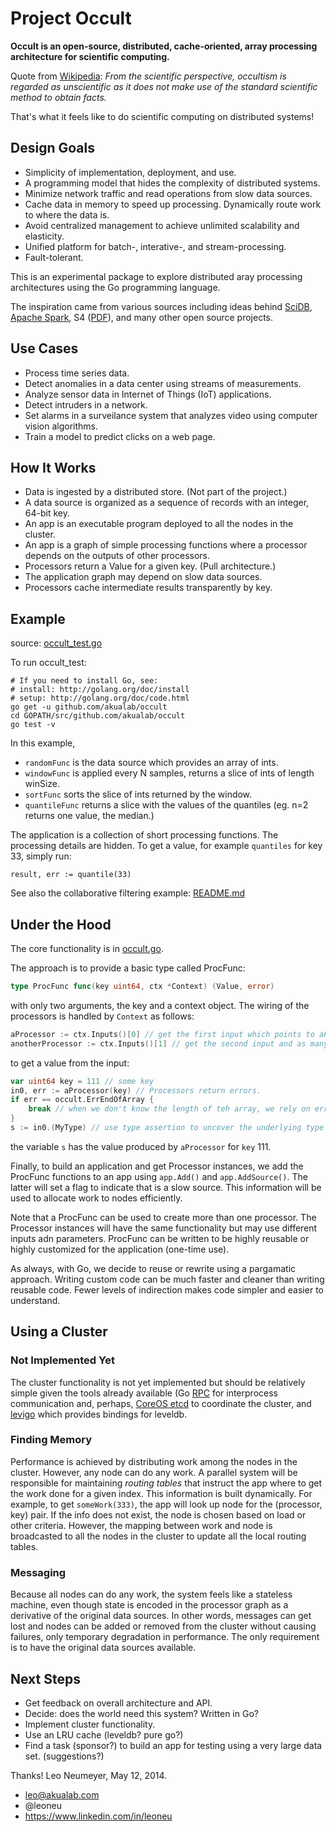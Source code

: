 # Project Occult

**Occult is an open-source, distributed, cache-oriented, array processing architecture for scientific computing.**

Quote from [Wikipedia](http://en.wikipedia.org/wiki/Occult): *From the scientific perspective, occultism is regarded as unscientific as it does not make use of the standard scientific method to obtain facts.*

That's what it feels like to do scientific computing on distributed systems!

## Design Goals

* Simplicity of implementation, deployment, and use.
* A programming model that hides the complexity of distributed systems.
* Minimize network traffic and read operations from slow data sources.
* Cache data in memory to speed up processing. Dynamically route work to where the data is.
* Avoid centralized management to achieve unlimited scalability and elasticity.
* Unified platform for batch-, interative-, and stream-processing.
* Fault-tolerant.

This is an experimental package to explore distributed aray processing architectures using the Go
programming language.

The inspiration came from various sources including ideas behind [SciDB](http://scidb.org/), [Apache Spark](http://spark.apache.org/), S4 ([PDF](http://www.stanford.edu/class/cs347/reading/S4PaperV2.pdf)), and many other open source projects.

## Use Cases

* Process time series data.
* Detect anomalies in a data center using streams of measurements.
* Analyze sensor data in Internet of Things (IoT) applications.
* Detect intruders in a network.
* Set alarms in a surveilance system that analyzes video using computer vision algorithms.
* Train a model to predict clicks on a web page.

## How It Works

* Data is ingested by a distributed store. (Not part of the project.)
* A data source is organized as a sequence of records with an integer, 64-bit key.
* An app is an executable program deployed to all the nodes in the cluster.
* An app is a graph of simple processing functions where a processor depends on the outputs of other processors.
* Processors return a Value for a given key. (Pull architecture.)
* The application graph may depend on slow data sources.
* Processors cache intermediate results transparently by key.

## Example

source: [occult_test.go](https://github.com/akualab/occult/blob/master/occult_test.go)

To run occult_test:

```
# If you need to install Go, see:
# install: http://golang.org/doc/install
# setup: http://golang.org/doc/code.html
go get -u github.com/akualab/occult
cd GOPATH/src/github.com/akualab/occult
go test -v
```

In this example,
* `randomFunc` is the data source which provides an array of ints.
* `windowFunc` is applied every N samples, returns a slice of ints of length winSize.
* `sortFunc` sorts the slice of ints returned by the window.
* `quantileFunc` returns a slice with the values of the quantiles (eg. n=2 returns one value, the median.)

The application is a collection of short processing functions. The processing details are hidden. To get a value, for example `quantiles` for key 33, simply run:

`
result, err := quantile(33)
`

See also the collaborative filtering example: [README.md](https://github.com/akualab/occult/blob/master/examples/reco/README.md)

## Under the Hood

The core functionality is in [occult.go](https://github.com/akualab/occult/blob/master/occult.go).

The approach is to provide a basic type called ProcFunc:

```go
type ProcFunc func(key uint64, ctx *Context) (Value, error)
```

with only two arguments, the key and a context object. The wiring of the processors is handled by `Context` as follows:

```go
aProcessor := ctx.Inputs()[0] // get the first input which points to aProcesror.
anotherProcessor := ctx.Inputs()[1] // get the second input and as many as required.
```

to get a value from the input:

```go
var uint64 key = 111 // some key
in0, err := aProcessor(key) // Processors return errors.
if err == occult.ErrEndOfArray {
	break // when we don't know the length of teh array, we rely on errors.
}
s := in0.(MyType) // use type assertion to uncover the underlying type
```

the variable `s` has the value produced by `aProcessor` for `key` 111.

Finally, to build an application and get Processor instances, we add the ProcFunc functions to an app using `app.Add()` and `app.AddSource()`. The latter will set a flag to indicate that is a slow source. This information will be used to allocate work to nodes efficiently.

Note that a ProcFunc can be used to create more than one processor. The Processor instances will have the same functionality but may use different inputs adn parameters. ProcFunc can be written to be highly reusable or highly customized for the application (one-time use).

As always, with Go, we decide to reuse or rewrite using a pargamatic approach. Writing custom code can be much faster and cleaner than writing reusable code. Fewer levels of indirection makes code simpler and easier to understand.

## Using a Cluster

### Not Implemented Yet
The cluster functionality is not yet implemented but should be relatively simple given the tools already available (Go [RPC](http://golang.org/pkg/net/rpc/) for interprocess communication and, perhaps, [CoreOS etcd](https://github.com/coreos/etcd) to coordinate the cluster, and [levigo](https://github.com/jmhodges/levigo) which provides bindings for leveldb.

### Finding Memory

Performance is achieved by distributing work among the nodes in the cluster. However, any node can do any work. A parallel system will be responsible for maintaining *routing tables* that instruct the app where to get the work done for a given index. This information is built dynamically. For example, to get `someWork(333)`, the app will look up node for the (processor, key) pair. If the info does not exist, the node is chosen based on load or other criteria. However, the mapping between work and node is broadcasted to all the nodes in the cluster to update all the local routing tables.

### Messaging

Because all nodes can do any work, the system feels like a stateless machine, even though state is encoded in the processor graph as a derivative of the original data sources. In other words, messages can get lost and nodes can be added or removed from the cluster without causing failures, only temporary degradation in performance. The only requirement is to have the original data sources available.

## Next Steps

* Get feedback on overall architecture and API.
* Decide: does the world need this system? Written in Go?
* Implement cluster functionality.
* Use an LRU cache (leveldb? pure go?)
* Find a task (sponsor?) to build an app for testing using a very large data set. (suggestions?)

Thanks! Leo Neumeyer, May 12, 2014.
* leo@akualab.com
* @leoneu
* https://www.linkedin.com/in/leoneu

